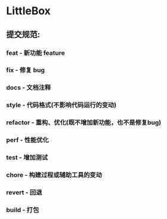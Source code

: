 # LittleBox

## 提交规范:

### feat - 新功能 feature

### fix - 修复 bug

### docs - 文档注释

### style - 代码格式(不影响代码运行的变动)

### refactor - 重构、优化(既不增加新功能，也不是修复bug)

### perf - 性能优化

### test - 增加测试

### chore - 构建过程或辅助工具的变动

### revert - 回退

### build - 打包
